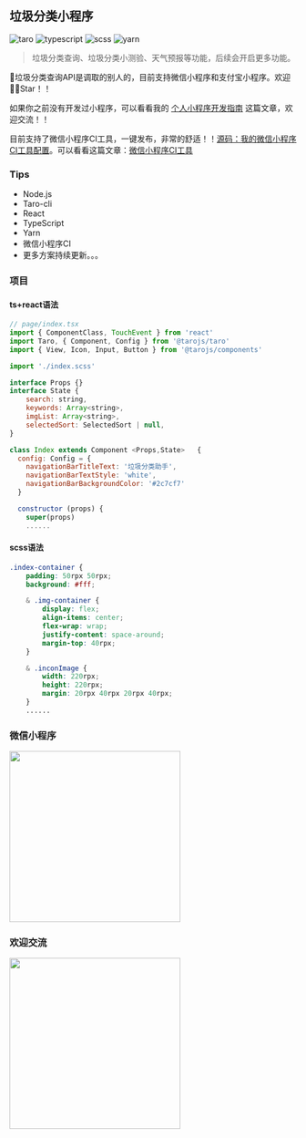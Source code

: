 ## 垃圾分类小程序
![taro](https://img.shields.io/badge/-taro%40v2.2.0-orange)
![typescript](https://img.shields.io/badge/-typescript-brightgreen)
![scss](https://img.shields.io/badge/-scss-brightgreen)
![yarn](https://img.shields.io/badge/-yarn%401.12.3-brightgreen)

> 垃圾分类查询、垃圾分类小测验、天气预报等功能，后续会开启更多功能。

🚮垃圾分类查询API是调取的别人的，目前支持微信小程序和支付宝小程序。欢迎 👏👏Star！！

如果你之前没有开发过小程序，可以看看我的 [个人小程序开发指南](https://juejin.im/post/5d34888b6fb9a07ef90cd68c) 这篇文章，欢迎交流！！

目前支持了微信小程序CI工具，一键发布，非常的舒适！！[源码：我的微信小程序CI工具配置](https://github.com/HerryLo/wxSapp/blob/master/config/upload.wx.js)。可以看看这篇文章：[微信小程序CI工具](https://zhuanlan.zhihu.com/p/147839106)

### Tips
* Node.js
* Taro-cli
* React
* TypeScript
* Yarn
* 微信小程序CI
* 更多方案持续更新。。。

### 项目

#### ts+react语法
```JavaScript
// page/index.tsx
import { ComponentClass, TouchEvent } from 'react'
import Taro, { Component, Config } from '@tarojs/taro'
import { View, Icon, Input, Button } from '@tarojs/components'

import './index.scss'

interface Props {}
interface State {
    search: string,
    keywords: Array<string>,
    imgList: Array<string>,
    selectedSort: SelectedSort | null,
}

class Index extends Component <Props,State>   {
  config: Config = {
    navigationBarTitleText: '垃圾分类助手',
    navigationBarTextStyle: 'white',
    navigationBarBackgroundColor: '#2c7cf7'
  }

  constructor (props) {
    super(props)
    ......
```

#### scss语法

```scss
.index-container {
    padding: 50rpx 50rpx;
    background: #fff;

    & .img-container {
        display: flex;
        align-items: center;
        flex-wrap: wrap;
        justify-content: space-around;
        margin-top: 40rpx;
    }

    & .inconImage {
        width: 220rpx;
        height: 220rpx;
        margin: 20rpx 40rpx 20rpx 40rpx;
    }
    ......
```

### 微信小程序

<img width="300" height="300" center src="https://didiheng.com/wxCode/gh_75d5a8e03369_258.jpg" />


### 欢迎交流

<img width="300" height="300" center src="https://didiheng.com/image/IMG_0574.JPG" />
